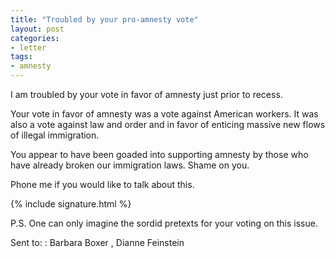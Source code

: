 ```yaml
---
title: "Troubled by your pro-amnesty vote"
layout: post
categories:
- letter
tags:
- amnesty
---
```


I am troubled by your vote in favor of amnesty just prior to recess.

Your vote in favor of amnesty was a vote against American workers. It was also a vote against law and order and in favor of enticing massive new flows of illegal immigration.

You appear to have been goaded into supporting amnesty by those who have already broken our immigration laws. Shame on you.

Phone me if you would like to talk about this.

{% include signature.html %}

P.S. One can only imagine the sordid pretexts for your voting on this issue.

Sent to:
: Barbara Boxer
, Dianne Feinstein
